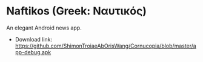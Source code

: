 # Naftikos (Greek: Ναυτικός)
An elegant Android news app.

* Download link: https://github.com/ShimonTroiaeAbOrisWang/Cornucopia/blob/master/app-debug.apk
